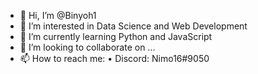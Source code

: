 - 👋 Hi, I’m @Binyoh1
- 👀 I’m interested in Data Science and Web Development
- 🌱 I’m currently learning Python and JavaScript
- 💞️ I’m looking to collaborate on ...
- 📫 How to reach me: 
                      •	Discord: Nimo16#9050

<!---
Binyoh1/Binyoh1 is a ✨ special ✨ repository because its `README.md` (this file) appears on your GitHub profile.
You can click the Preview link to take a look at your changes.
--->
